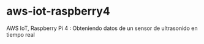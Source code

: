 # aws-iot-raspberry4
AWS IoT, Raspberry Pi 4 : Obteniendo datos de un sensor de ultrasonido en tiempo real
